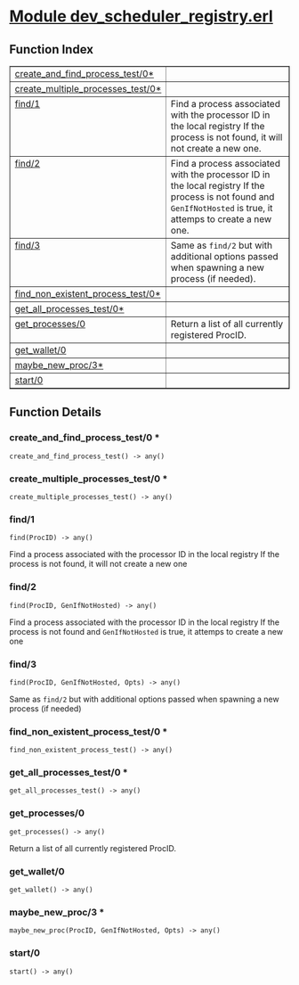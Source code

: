 # [Module dev_scheduler_registry.erl](https://github.com/permaweb/HyperBEAM/blob/main/src/dev_scheduler_registry.erl)




<a name="index"></a>

## Function Index ##


<table width="100%" border="1" cellspacing="0" cellpadding="2" summary="function index"><tr><td valign="top"><a href="#create_and_find_process_test-0">create_and_find_process_test/0*</a></td><td></td></tr><tr><td valign="top"><a href="#create_multiple_processes_test-0">create_multiple_processes_test/0*</a></td><td></td></tr><tr><td valign="top"><a href="#find-1">find/1</a></td><td>Find a process associated with the processor ID in the local registry
If the process is not found, it will not create a new one.</td></tr><tr><td valign="top"><a href="#find-2">find/2</a></td><td>Find a process associated with the processor ID in the local registry
If the process is not found and <code>GenIfNotHosted</code> is true, it attemps to create a new one.</td></tr><tr><td valign="top"><a href="#find-3">find/3</a></td><td>Same as <code>find/2</code> but with additional options passed when spawning a new process (if needed).</td></tr><tr><td valign="top"><a href="#find_non_existent_process_test-0">find_non_existent_process_test/0*</a></td><td></td></tr><tr><td valign="top"><a href="#get_all_processes_test-0">get_all_processes_test/0*</a></td><td></td></tr><tr><td valign="top"><a href="#get_processes-0">get_processes/0</a></td><td>Return a list of all currently registered ProcID.</td></tr><tr><td valign="top"><a href="#get_wallet-0">get_wallet/0</a></td><td></td></tr><tr><td valign="top"><a href="#maybe_new_proc-3">maybe_new_proc/3*</a></td><td></td></tr><tr><td valign="top"><a href="#start-0">start/0</a></td><td></td></tr></table>


<a name="functions"></a>

## Function Details ##

<a name="create_and_find_process_test-0"></a>

### create_and_find_process_test/0 * ###

`create_and_find_process_test() -> any()`

<a name="create_multiple_processes_test-0"></a>

### create_multiple_processes_test/0 * ###

`create_multiple_processes_test() -> any()`

<a name="find-1"></a>

### find/1 ###

`find(ProcID) -> any()`

Find a process associated with the processor ID in the local registry
If the process is not found, it will not create a new one

<a name="find-2"></a>

### find/2 ###

`find(ProcID, GenIfNotHosted) -> any()`

Find a process associated with the processor ID in the local registry
If the process is not found and `GenIfNotHosted` is true, it attemps to create a new one

<a name="find-3"></a>

### find/3 ###

`find(ProcID, GenIfNotHosted, Opts) -> any()`

Same as `find/2` but with additional options passed when spawning a new process (if needed)

<a name="find_non_existent_process_test-0"></a>

### find_non_existent_process_test/0 * ###

`find_non_existent_process_test() -> any()`

<a name="get_all_processes_test-0"></a>

### get_all_processes_test/0 * ###

`get_all_processes_test() -> any()`

<a name="get_processes-0"></a>

### get_processes/0 ###

`get_processes() -> any()`

Return a list of all currently registered ProcID.

<a name="get_wallet-0"></a>

### get_wallet/0 ###

`get_wallet() -> any()`

<a name="maybe_new_proc-3"></a>

### maybe_new_proc/3 * ###

`maybe_new_proc(ProcID, GenIfNotHosted, Opts) -> any()`

<a name="start-0"></a>

### start/0 ###

`start() -> any()`

